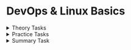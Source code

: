 
#  DevOps & Linux Basics

<details>
<summary>
 Theory Tasks 
</summary>

### Outline the Agile methodology and its role in supporting DevOps practices. 

* Agile helps teams build software quickly and in small steps, while working closely together and adjusting based on feedback.

* DevOps takes those same ideas and applies them to the full process of getting software ready for users — including testing, deploying, and running it smoothly and automatically.

In short:
Agile builds fast. DevOps delivers fast. Together, they make software better and quicker for everyone.


### Study the Linux file system hierarchy (/, /etc, /var, /home) and note to yourself the purpose of each directory. 

| Directory | Purpose |
|----------|---------|
| `/`      | Root of the filesystem. Everything starts here. |
| `/etc`   | Contains configuration files (e.g., `/etc/hosts`, `/etc/passwd`). |
| `/var`   | Stores variable data like logs (`/var/log`), mail, cache. |
| `/home`  | Contains personal directories for users (`/home/username`). |

### Research 3 major benefits of adopting DevOps in software organizations and provide real‑world examples. 

✅ 1. Faster Delivery & Deployment
Benefit:
DevOps automates build, test, and deployment pipelines — letting teams release software updates quickly and frequently.

Example:
🚀 Amazon deploys code every 11.7 seconds on average using DevOps practices.
They use automation, CI/CD, and microservices to speed up innovation and respond to customer needs instantly.

✅ 2. Improved Collaboration & Efficiency
Benefit:
DevOps breaks silos between developers and operations teams. They work together, share responsibility, and communicate better.

Example:
🔧 Netflix uses DevOps to empower engineers to own the full lifecycle — from coding to running services in production.
This makes teams more accountable and reduces the "it works on my machine" problem.

✅ 3. Higher Stability & Reliability
Benefit:
DevOps uses automated testing, monitoring, and rollback systems to catch errors early and ensure reliable performance.

Example:
📊 Etsy (an online marketplace) moved from fragile, manual deployments to fully automated releases.
This improved uptime, reduced outages, and made fixing bugs faster and safer.
</details>

<summary>

<details>
<summary>
Practice Tasks
</summary>


### Use basic commands (ls, cd, pwd, mkdir, rm) to navigate and manage directories. 
``` bash 
cd ~               # Go to home directory
mkdir lab          # Create a new directory
cd lab             # Enter lab
pwd                # Print current directory
touch testfile.txt # Create file
ls                 # List files
rm testfile.txt    # Delete file
```

### Create two new users and assign them to a custom group. 

```bash
sudo adduser user1  # Create first user
sudo adduser user2  # Create second user
sudo groupadd devgroup # Create a custom group
sudo usermod -aG devgroup user1 # Add first user to the new group
sudo usermod -aG devgroup user2 # Add second user to the new group
```



### Change file and directory permissions using chmod and chown; demonstrate by creating a file owned by the group. 

```bash
touch groupfile.txt # Create file
sudo chown :devgroup groupfile.txt # Change group ownership
chmod 660 groupfile.txt # Change permissions: group can read and write
```

The command chmod sets file permissions using octal (numeric) notation.
The format is:

```css
chmod [OWNER][GROUP][OTHERS]
```
The numeric values are:
- `4` = Read (`r`)
- `2` = Write (`w`)
- `1` = Execute (`x`)

Example:
- `6` = 4 + 2 = `rw-`
- `7` = 4 + 2 + 1 = `rwx`
- `0` = No permissions


### 📖 chmod 660 Permission Dictionary

| Class  | Octal Value | Symbolic Permission | Description               |
|--------|-------------|---------------------|---------------------------|
| Owner  | `6`         | `rw-`               | Owner can read and write |
| Group  | `6`         | `rw-`               | Group can read and write |
| Others | `0`         | `---`               | No access for others     |

</details>

<details>
<summary>
Summary Task
 </summary>

# Summary Task – DevOps & Linux Basics 

Part 1: Creating Directory Structure & Permissions 

```bash 
# Step into your home directory
cd ~

# Create project1 directory
mkdir project1

# Navigate into it
cd project1

# Create docs and scripts directories
mkdir docs scripts

# Set permissions:
chmod 744 scripts    # rwxr--r--  (owner: read/write/execute, others: read only)
chmod 777 docs       # rwxrwxrwx  (everyone can read/write/execute)

```
Explanation:
* `mkdir` creates directories.

* `chmod 744` scripts makes the scripts directory accessible only to the owner for modifications (others can only read).

* `chmod 777` docs allows all users full read/write access (needed so all users can write).




Part 2: User & Group Management 
```bash
# Create user
sudo adduser devuser

# Create group
sudo groupadd devteam

# Add devuser to devteam group
sudo usermod -aG devteam devuser

# Set group ownership of project1 to devteam
sudo chgrp devteam ~/project1

# Remove group write permissions to make it read-only for devteam
sudo chmod 750 ~/project1
```
Explanation:
* `adduser` creates a new user interactively.

* `groupadd` creates a new group.

* `usermod -aG` adds an existing user to a group without removing them from others.

* `chgrp` changes the group ownership of a directory.

* `chmod 750` gives full access to owner, read+execute to group (no write), and no access to others.


```bash 
kinwon@LAPTOP-01J9JR3E:~$ ls -lR ~/project1
/home/kinwon/project1:
total 0
drwxrwxrwx 1 kinwon kinwon 512 May 10 22:53 docs
drwxr--r-- 1 kinwon kinwon 512 May 10 22:53 scripts

/home/kinwon/project1/docs:
total 0

/home/kinwon/project1/scripts:
total 0
kinwon@LAPTOP-01J9JR3E:~$ groups devuser
devuser : devuser devteam
kinwon@LAPTOP-01J9JR3E:~$
```

</details>